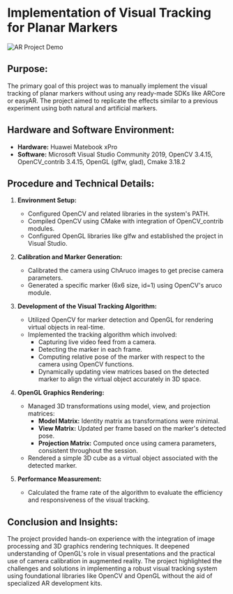 # Implementation of Visual Tracking for Planar Markers

![AR Project Demo](arprojectdemo.gif)

## Purpose:
The primary goal of this project was to manually implement the visual tracking of planar markers without using any ready-made SDKs like ARCore or easyAR. The project aimed to replicate the effects similar to a previous experiment using both natural and artificial markers.

## Hardware and Software Environment:
- **Hardware:** Huawei Matebook xPro
- **Software:** Microsoft Visual Studio Community 2019, OpenCV 3.4.15, OpenCV_contrib 3.4.15, OpenGL (glfw, glad), Cmake 3.18.2

## Procedure and Technical Details:

1. **Environment Setup:**
   - Configured OpenCV and related libraries in the system's PATH.
   - Compiled OpenCV using CMake with integration of OpenCV_contrib modules.
   - Configured OpenGL libraries like glfw and established the project in Visual Studio.

2. **Calibration and Marker Generation:**
   - Calibrated the camera using ChAruco images to get precise camera parameters.
   - Generated a specific marker (6x6 size, id=1) using OpenCV's aruco module.

3. **Development of the Visual Tracking Algorithm:**
   - Utilized OpenCV for marker detection and OpenGL for rendering virtual objects in real-time.
   - Implemented the tracking algorithm which involved:
     - Capturing live video feed from a camera.
     - Detecting the marker in each frame.
     - Computing relative pose of the marker with respect to the camera using OpenCV functions.
     - Dynamically updating view matrices based on the detected marker to align the virtual object accurately in 3D space.

4. **OpenGL Graphics Rendering:**
   - Managed 3D transformations using model, view, and projection matrices:
     - **Model Matrix:** Identity matrix as transformations were minimal.
     - **View Matrix:** Updated per frame based on the marker's detected pose.
     - **Projection Matrix:** Computed once using camera parameters, consistent throughout the session.
   - Rendered a simple 3D cube as a virtual object associated with the detected marker.

5. **Performance Measurement:**
   - Calculated the frame rate of the algorithm to evaluate the efficiency and responsiveness of the visual tracking.

## Conclusion and Insights:
The project provided hands-on experience with the integration of image processing and 3D graphics rendering techniques. It deepened understanding of OpenGL's role in visual presentations and the practical use of camera calibration in augmented reality. The project highlighted the challenges and solutions in implementing a robust visual tracking system using foundational libraries like OpenCV and OpenGL without the aid of specialized AR development kits.
